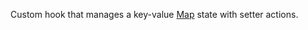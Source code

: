 Custom hook that manages a key-value [Map](https://developer.mozilla.org/en-US/docs/Web/JavaScript/Reference/Global_Objects/Map) state with setter actions.
